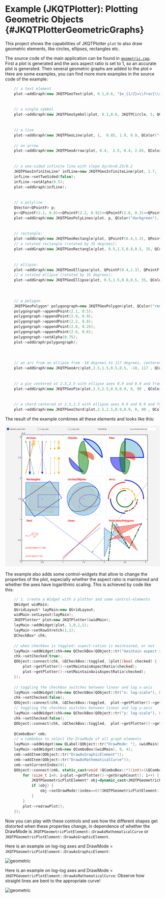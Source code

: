 # Example (JKQTPlotter): Plotting Geometric Objects {#JKQTPlotterGeometricGraphs}

This project shows the capabilities of JKQTPlotter `plot` to also draw geometric elements, like circles, ellipses, rectangles etc.

The source code of the main application can be found in  [`geometric.cpp`](https://github.com/jkriege2/JKQtPlotter/tree/master/examples/geometric/geometric.cpp). First a plot is generated and the axis aspect ratio is set to 1, so an accurate plot is generated. Then several geometric graphs are added to the plot-> Here are some examples, you can find more more examples in the source code of the example:

```.cpp
    // a text element
    plot->addGraph(new JKQTPGeoText(plot, 0.1,0.6, "$x_{1/2}=\\frac{\\sqrt{b^2-4ac}}{2a}$", 10, QColor("red")));

    
    // a single symbol
    plot->addGraph(new JKQTPGeoSymbol(plot, 0.1,0.6, JKQTPCircle, 5, QColor("grey")));

    
    // a line
    plot->addGraph(new JKQTPGeoLine(plot, 1,  0.05, 1.9, 0.9, QColor("red"), 2));
   
    // an arrow
    plot->addGraph(new JKQTPGeoArrow(plot, 0.4,  2.5, 0.4, 2.65, QColor("green"), JKQTPArrowAndStop, JKQTPFilledArrow, 1));

    
    // a one-sided infinite line with slope dy/dx=0.25/0.2
    JKQTPGeoInfiniteLine* infLine=new JKQTPGeoInfiniteLine(plot, 1.7,  0.2, 0.2, 0.25, QColor("green"), 1.5, Qt::PenStyle::DashLine);
    infLine->setTwoSided(false);
    infLine->setAlpha(0.5);
    plot->addGraph(infLine);

    
    // a polyline
    QVector<QPointF> p;
    p<<QPointF(2.1, 0.0)<<QPointF(2.2, 0.92)<<QPointF(2.6, 0.3)<<QPointF(2.9, 0.9);
    plot->addGraph(new JKQTPGeoPolyLines(plot, p, QColor("darkgreen"), 4, Qt::PenStyle::DashDotLine));

    
    // rectangle:
    plot->addGraph(new JKQTPGeoRectangle(plot, QPointF(0.4,1.3), QPointF(0.9,1.6), QColor("blue"), 1, Qt::SolidLine, rfill));
    // a rotated rectangle (rotated by 35 degrees):
    plot->addGraph(new JKQTPGeoRectangle(plot, 0.5,1.5,0.8,0.5, 35, QColor("darkblue"), 2, Qt::DashLine));

    
    // ellipse:
    plot->addGraph(new JKQTPGeoEllipse(plot, QPointF(0.4,1.3), QPointF(0.9,1.6), QColor("blue"), 1, Qt::SolidLine, rfill));
    // a rotated ellipse (rotated by 35 degrees):
    plot->addGraph(new JKQTPGeoEllipse(plot, 0.5,1.5,0.8,0.5, 35, QColor("darkblue"), 2, Qt::DashLine));


    
    // a polygon
    JKQTPGeoPolygon* polygongraph=new JKQTPGeoPolygon(plot, QColor("red"), 2, Qt::PenStyle::DashLine, QColor("salmon"));
    polygongraph->appendPoint(2.1, 0.5);
    polygongraph->appendPoint(2.9, 0.9);
    polygongraph->appendPoint(2.2, 0.8);
    polygongraph->appendPoint(2.8, 0.25);
    polygongraph->appendPoint(2.6, 0.6);
    polygongraph->setAlpha(0.75);
    plot->addGraph(polygongraph);
	

    
    // an arc from an ellipse from -10 degrees to 117 degrees, centered at 2.5,1.5 and full axes of 0.5 and 0.5
    plot->addGraph(new JKQTPGeoArc(plot,2.5,1.5,0.5,0.5, -10, 117 , QColor("orange"), 4, Qt::PenStyle::DashLine));

    
    // a pie centered at 2.5,2.5 with ellipse axes 0.9 and 0.9 and from angle 0 degrees to 90 degrees
    plot->addGraph(new JKQTPGeoPie(plot,2.5,2.5,0.9,0.9, 0, 90 , QColor("blue"), 4, Qt::PenStyle::SolidLine,QColor("lightblue")));

    
    // a chord centered at 2.5,2.5 with ellipse axes 0.9 and 0.9 and from angle 0 degrees to 90 degrees
    plot->addGraph(new JKQTPGeoChord(plot,2.5,2.5,0.9,0.9, 0, 90 , QColor("blue"), 4, Qt::PenStyle::SolidLine,QColor("lightblue")));

```

The result of the example combines all these elements and looks like this:

![geometric](https://raw.githubusercontent.com/jkriege2/JKQtPlotter/master/screenshots/geometric.png)


The example also adds some control-widgets that allow to change the properties of the plot, especially whether the aspect ratio is maintained and whether the axes have logarithmic scaling. This is achieved by code like this:
```.cpp
    // 1. create a Widget with a plotter and some control-elements
    QWidget widMain;
    QGridLayout* layMain=new QGridLayout;
    widMain.setLayout(layMain);
    JKQTPlotter* plot=new JKQTPlotter(&widMain);
    layMain->addWidget(plot, 1,0,1,5);
    layMain->setRowStretch(1,1);
    QCheckBox* chk;
    
	// when checkbox is toggled: aspect-ration is maintained, or not
    layMain->addWidget(chk=new QCheckBox(QObject::tr("maintain aspect ratio"), &widMain), 0, 0);
    chk->setChecked(true);
    QObject::connect(chk, &QCheckBox::toggled, [plot](bool checked) {
        plot->getPlotter()->setMaintainAspectRatio(checked);
        plot->getPlotter()->setMaintainAxisAspectRatio(checked);
    });
    
	// toggling the checkbox switches between linear and log x-axis
    layMain->addWidget(chk=new QCheckBox(QObject::tr("x: log-scale"), &widMain), 0, 1);
    chk->setChecked(false);
    QObject::connect(chk, &QCheckBox::toggled,  plot->getPlotter()->getXAxis(), &JKQTPHorizontalAxis::setLogAxis);
    // toggling the checkbox switches between linear and log y-axis
    layMain->addWidget(chk=new QCheckBox(QObject::tr("y: log-scale"), &widMain), 0, 2);
    chk->setChecked(false);
    QObject::connect(chk, &QCheckBox::toggled,  plot->getPlotter()->getYAxis(), &JKQTPVerticalAxis::setLogAxis);
	
	QComboBox* cmb;
    // a combobox to select the DrawMode of all graph elements
    layMain->addWidget(new QLabel(QObject::tr("DrawMode: "), &widMain), 0, 3);
    layMain->addWidget(cmb=new QComboBox(&widMain), 0, 4);
    cmb->addItem(QObject::tr("DrawAsGraphicElement"));
    cmb->addItem(QObject::tr("DrawAsMathematicalCurve"));
    cmb->setCurrentIndex(0);
    QObject::connect(cmb, static_cast<void (QComboBox::*)(int)>(&QComboBox::currentIndexChanged), [plot](int index) {
        for (size_t i=0; i<plot->getPlotter()->getGraphCount(); i++) {
            JKQTPGeometricPlotElement* obj=dynamic_cast<JKQTPGeometricPlotElement*>(plot->getPlotter()->getGraph(i));
            if (obj) {
                obj->setDrawMode((index==0)?JKQTPGeometricPlotElement::DrawAsGraphicElement:JKQTPGeometricPlotElement::DrawAsMathematicalCurve);
            }
        }
        plot->redrawPlot();
    });
```

Now you can play with these controls and see how the different shapes get distorted when these properties change, in dependence of whether the DrawMode is `JKQTPGeometricPlotElement::DrawAsMathematicalCurve` or `JKQTPGeometricPlotElement::DrawAsGraphicElement`.

Here is an example on log-log axes and DrawMode = `JKQTPGeometricPlotElement::DrawAsGraphicElement`:

![geometric](https://raw.githubusercontent.com/jkriege2/JKQtPlotter/master/screenshots/geometric_loglog_DrawAsGraphicElement.png)

Here is an example on log-log axes and DrawMode = `JKQTPGeometricPlotElement::DrawAsMathematicalCurve`: Observe how straight lines are bent to the appropriate curve!

![geometric](https://raw.githubusercontent.com/jkriege2/JKQtPlotter/master/screenshots/geometric_loglog_DrawAsMathematicalCurve.png)


